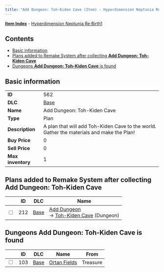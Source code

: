 ```yaml
---
title: "Add Dungeon: Toh-Kiden Cave (Item) - Hyperdimension Neptunia Re;Birth1"
---
```


[**Item Index**](/neptunia/rb1/item/index.html) - [Hyperdimension Neptunia Re;Birth1](/neptunia/rb1)

## Contents

- [Basic information](#basic-information)
- [Plans added to Remake System after collecting **Add Dungeon: Toh-Kiden Cave**](#plans-added-to-remake-system-after-collecting-add-dungeon-toh-kiden-cave)
- [Dungeons **Add Dungeon: Toh-Kiden Cave** is found](#dungeons-add-dungeon-toh-kiden-cave-is-found)

## Basic information

|   |   |
| -- | -- |
| **ID** | 562 |
| **DLC** | [Base](/neptunia/rb1/dlc/1-base.html) |
| **Name** | Add Dungeon: Toh-Kiden Cave |
| **Type** | Plan |
| **Description** | A plan that will add Toh-Kiden Cave to the world. Gather the materials and make the Plan! |
| **Buy Price** | 0 |
| **Sell Price** | 0 |
| **Max inventory** | 1 |

## Plans added to Remake System after collecting **Add Dungeon: Toh-Kiden Cave**

|    | ID | DLC | Name |
| -- | -- | --- | ---- |
| <input type="checkbox" id="rb1-remake-1-212" class="trackbox" /> | 212 | [Base](/neptunia/rb1/dlc/1-base.html) | [Add Dungeon](/neptunia/rb1/remake/1-212-add-dungeon.html)<br />→ [Toh-Kiden Cave](/neptunia/rb1/dungeon/1-104-toh-kiden-cave.html) (Dungeon) |

## Dungeons **Add Dungeon: Toh-Kiden Cave** is found

|    | ID | DLC | Name | From |
| -- | -- | --- | ---- | ---- |
| <input type="checkbox" id="rb1-dungeon-1-103" class="trackbox" /> | 103 | [Base](/neptunia/rb1/dlc/1-base.html) | [Ortan Fields](/neptunia/rb1/dungeon/1-103-ortan-fields.html) | Treasure |